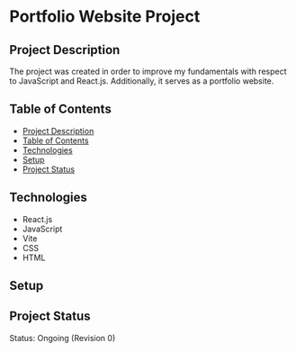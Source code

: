 # Portfolio Website Project

## Project Description
The project was created in order to improve my fundamentals with respect to JavaScript and React.js. Additionally, it serves as a portfolio website. 

## Table of Contents
* [Project Description](#project-description)
* [Table of Contents](#table-of-contents)
* [Technologies](#technologies)
* [Setup](#setup)
* [Project Status](#project-status)

## Technologies
* React.js
* JavaScript
* Vite
* CSS
* HTML

## Setup


## Project Status
Status: Ongoing (Revision 0)
